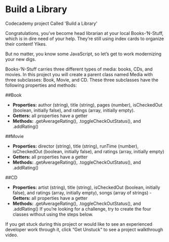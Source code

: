 # Build a Library
Codecademy project Called 'Build a Library'

Congratulations, you’ve become head librarian at your local Books-‘N-Stuff, which is in dire need of your help. They’re still using index cards to organize their content! Yikes.

But no matter, you know some JavaScript, so let’s get to work modernizing your new digs.

Books-‘N-Stuff carries three different types of media: books, CDs, and movies. In this project you will create a parent class named Media with three subclasses: Book, Movie, and CD. These three subclasses have the following properties and methods:

##Book
- **Properties:** author (string), title (string), pages (number), isCheckedOut (boolean, initially false), and ratings (array, initially empty).
- **Getters:** all properties have a getter
- **Methods:** .getAverageRating(), .toggleCheckOutStatus(), and .addRating()

##Movie
- **Properties:** director (string), title (string), runTime (number), isCheckedOut (boolean, initially false), and ratings (array, initially empty)
- **Getters:** all properties have a getter
- **Methods:** .getAverageRating(), .toggleCheckOutStatus(), and .addRating()

##CD
- **Properties:** artist (string), title (string), isCheckedOut (boolean, initially false), and ratings (array, initially empty), songs (array of strings)
-**Getters:** all properties have a getter
- **Methods:** .getAverageRating(), .toggleCheckOutStatus(), and .addRating()
If you’re looking for a challenge, try to create the four classes without using the steps below.

If you get stuck during this project or would like to see an experienced developer work through it, click “Get Unstuck“ to see a project walkthrough video.

